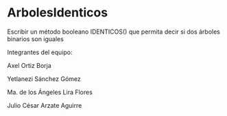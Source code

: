 # ArbolesIdenticos
Escribir un método booleano IDENTICOS() que permita decir si dos árboles binarios son iguales

Integrantes del equipo:

Axel Ortiz Borja

Yetlanezi Sánchez Gómez

Ma. de los Ángeles Lira Flores

Julio César Arzate Aguirre
